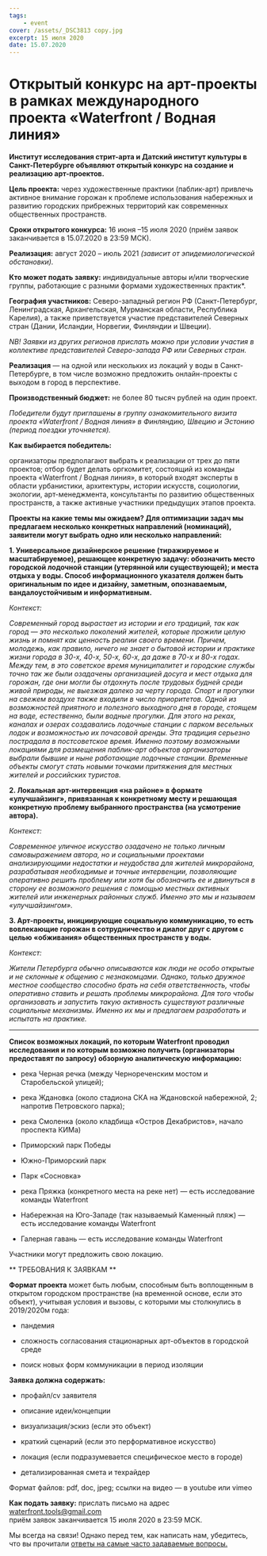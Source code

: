 ```yaml
---
tags:
    - event
cover: /assets/_DSC3813 copy.jpg
excerpt: 15 июля 2020
date: 15.07.2020
---
```


# Открытый конкурс на арт-проекты в рамках международного проекта «Waterfront / Водная линия»


**Институт исследования стрит-арта и Датский институт культуры в Санкт-Петербурге объявляют открытый конкурс на создание и реализацию арт-проектов.**

**Цель проекта:** через художественные практики (паблик-арт) привлечь активное внимание горожан к проблеме использования набережных и  развитию городских прибрежных территорий как современных общественных пространств. 

**Сроки открытого конкурса:** 16 июня –15 июля 2020 (приём заявок заканчивается в 15.07.2020 в 23:59 МСК).

**Реализация:** август 2020 – июль 2021 *(зависит от эпидемиологической обстановки).*

**Кто может подать заявку:** индивидуальные авторы и/или творческие группы, работающие с разными формами художественных практик\*.

**География участников:** Северо-западный регион РФ (Санкт-Петербург, Ленинградская, Архангельская, Мурманская области, Республика Карелия), а также приветствуется участие представителей Северных стран (Дании, Исландии, Норвегии, Финляндии и Швеции). 

  *NB! Заявки из других регионов прислать можно при условии участия в коллективе представителей Северо-запада РФ или 
Северных стран.*    

**Реализация** — на одной или нескольких из локаций у воды  в Санкт-Петербурге, в том числе возможно предложить онлайн-проекты с выходом в город в перспективе.

**Производственный бюджет:** не более 80 тысяч рублей на один проект. 

*Победители будут приглашены в группу ознакомительного визита проекта «Waterfront / Водная линия» в Финляндию, Швецию и Эстонию (период поездки уточняется).*

**Как выбирается победитель:** 

  организаторы предполагают выбрать к реализации от трех до пяти проектов; отбор будет делать оргкомитет, состоящий из         команды проекта «Waterfront / Водная линия», в который входят эксперты в области урбанистики, архитектуры, истории искусств, социологии, экологии, арт-менеджмента, консультанты по развитию общественных пространств, а также активные участники предыдущих этапов проекта. 

**Проекты на какие темы мы ожидаем? Для оптимизации задач мы предлагаем несколько конкретных направлений (номинаций), заявители могут выбрать одно или несколько направлений:**

  **1. Универсальное дизайнерское решение (тиражируемое и масштабируемое), решающее конкретную задачу: обозначить место  городской лодочной станции (утерянной или существующей); и места отдыха у воды.  Способ информационного указателя должен быть оригинальным по идее и дизайну, заметным, опознаваемым, вандалоустойчивым и информативным.**
     
*Контекст:*

  *Современный город вырастает из истории и его традиций, так как город — это несколько поколений жителей, которые прожили целую жизнь и помнят как ценность реалии своего времени. Причем, молодежь, как правило, ничего не знает о бытовой истории и практике жизни города в 30-х, 40-х, 50-х, 60-х, да даже в 70-х и 80-х годах. Между тем, в это советское время муниципалитет и городские службы точно так же были озадачены организацией досуга и мест отдыха для горожан, где они могли бы отдохнуть после трудовых будней среди живой природы, не выезжая далеко за черту города. Спорт и прогулки на свежем воздухе также входили в число приоритетов. Одной из возможностей приятного и полезного выходного дня в городе, стоящем на воде, естественно, были водные прогулки. Для этого на реках, каналах и озерах создавались лодочные станции с парком весельных лодок и возможностью их почасовой аренды. Эта традиция серьезно пострадала в постсоветское время. Именно поэтому возможными локациями для размещения паблик-арт объектов организаторы выбрали бывшие и ныне работающие лодочные станции. Временные объекты смогут стать новыми точками притяжения для местных жителей и российских туристов.*
     
  **2. Локальная арт-интервенция «на районе» в формате «улучшайзинг», привязанная к конкретному месту и решающая конкретную проблему выбранного пространства (на усмотрение автора).**
     
*Контекст:*

  *Современное уличное искусство озадачено не только личным самовыражением автора, но и социальными проектами анализирующими недостатки и неудобства для жителей микрорайона, разрабатывая необходимые и точные интервенции, позволяющие оперативно решить проблему или хотя бы обозначить ее и двинуться в сторону ее возможного решения с помощью местных активных жителей или инженерных районных служб. Именно это мы и называем «улучшайзингом».*
     
  **3. Арт-проекты, инициирующие социальную коммуникацию, то есть вовлекающие горожан в сотрудничество и диалог друг с другом с целью «обживания» общественных пространств у воды.**  
     
*Контекст:*

  *Жители Петербурга обычно описываются как люди не особо открытые и не склонные к общению с незнакомцами. Однако, только дружное местное сообщество способно брать на себя ответственность, чтобы оперативно ставить и решать проблемы микрорайона. Для того чтобы организовать и запустить такую активность существуют различные социальные механизмы. Именно их мы и предлагаем разработать и испытать на практике.*
     
---

**Список возможных локаций, по которым Waterfront проводил исследования и по которым возможно получить (организаторы предоставят по запросу) обзорную аналитическую информацию:**

   - река Черная речка (между Чернореченским мостом и Старобельской улицей);
     
   - река Ждановка (около стадиона СКА на Ждановской набережной, 2; напротив Петровского парка);
     
   - река Смоленка (около кладбища «Остров Декабристов», начало проспекта КИМа)
     
   - Приморский парк Победы
     
   - Южно-Приморский парк
     
   - Парк «Сосновка»
     
   - река Пряжка (конкретного места на реке нет) —  есть исследование команды Waterfront
     
   - Набережная на Юго-Западе (так называемый Каменный пляж) — есть исследование команды Waterfront
     
   - Галерная гавань — есть исследование команды Waterfront
   
   Участники могут предложить свою локацию.
     
** ТРЕБОВАНИЯ К ЗАЯВКАМ **

**Формат проекта** может быть любым, способным быть воплощенным в открытом городском пространстве (на временной основе, если это объект), учитывая условия и вызовы, с которыми мы столкнулись в 2019/2020м года:

   - пандемия
     
   - сложность согласования стационарных арт-объектов в городской среде
     
   - поиск новых форм коммуникации в период изоляции

**Заявка должна содержать:** 

   - профайл/cv заявителя
     
   - описание идеи/концепции
     
   - визуализация/эскиз (если это объект)
     
   - краткий сценарий (если это перформативное искусство)
     
   - локация (если подразумевается специфическое место в городе) 
     
   - детализированная смета и техрайдер

Формат файлов: pdf, doc, jpeg; ссылки на видео — в youtube или vimeo

**Как подать заявку:** прислать письмо на адрес waterfront.tools@gmail.com   
приём заявок заканчивается 15 июля 2020 в 23:59 МСК.

Мы всегда на связи! Однако перед тем, как написать нам, убедитесь, что вы прочитали [ответы на самые часто задаваемые вопросы.](https://waterfront.tools/2020/waterfront-open-call-faq)
